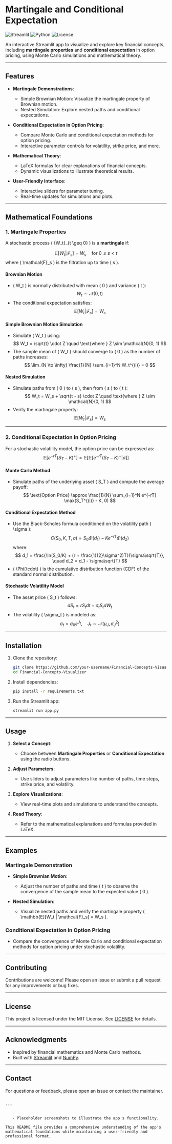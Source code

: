 
# Martingale and Conditional Expectation

![Streamlit](https://img.shields.io/badge/Streamlit-FF4B4B?style=for-the-badge&logo=Streamlit&logoColor=white)
![Python](https://img.shields.io/badge/Python-3.8%2B-blue?style=for-the-badge&logo=python)
![License](https://img.shields.io/badge/License-MIT-green?style=for-the-badge)

An interactive Streamlit app to visualize and explore key financial concepts, including **martingale properties** and **conditional expectation** in option pricing, using Monte Carlo simulations and mathematical theory.

---

## Features

- **Martingale Demonstrations**:
  - Simple Brownian Motion: Visualize the martingale property of Brownian motion.
  - Nested Simulation: Explore nested paths and conditional expectations.
  
- **Conditional Expectation in Option Pricing**:
  - Compare Monte Carlo and conditional expectation methods for option pricing.
  - Interactive parameter controls for volatility, strike price, and more.

- **Mathematical Theory**:
  - LaTeX formulas for clear explanations of financial concepts.
  - Dynamic visualizations to illustrate theoretical results.

- **User-Friendly Interface**:
  - Interactive sliders for parameter tuning.
  - Real-time updates for simulations and plots.

---

## Mathematical Foundations

### 1. Martingale Properties

A stochastic process \( \{W_t\}_{t \geq 0} \) is a **martingale** if:

$$
\mathbb{E}[W_t | \mathcal{F}_s] = W_s \quad \text{for } 0 \leq s < t
$$
where \( \mathcal{F}_s \) is the filtration up to time \( s \).

#### Brownian Motion
- \( W_t \) is normally distributed with mean \( 0 \) and variance \( t \):
  $$
  W_t \sim \mathcal{N}(0, t)
  $$
- The conditional expectation satisfies:
  $$
  \mathbb{E}[W_t | \mathcal{F}_s] = W_s
  $$

#### Simple Brownian Motion Simulation
- Simulate \( W_t \) using:
  $$
  W_t = \sqrt{t} \cdot Z \quad \text{where } Z \sim \mathcal{N}(0, 1)
  $$
- The sample mean of \( W_t \) should converge to \( 0 \) as the number of paths increases:
  $$
  \lim_{N \to \infty} \frac{1}{N} \sum_{i=1}^N W_t^{(i)} = 0
  $$

#### Nested Simulation
- Simulate paths from \( 0 \) to \( s \), then from \( s \) to \( t \):
  $$
  W_t = W_s + \sqrt{t - s} \cdot Z \quad \text{where } Z \sim \mathcal{N}(0, 1)
  $$
- Verify the martingale property:
  $$
  \mathbb{E}[W_t | \mathcal{F}_s] = W_s
  $$

---

### 2. Conditional Expectation in Option Pricing

For a stochastic volatility model, the option price can be expressed as:
$$
\mathbb{E}\left[e^{-rT}(S_T - K)^+\right] = \mathbb{E}\left[\mathbb{E}\left[e^{-rT}(S_T - K)^+ | \sigma\right]\right]
$$

#### Monte Carlo Method
- Simulate paths of the underlying asset \( S_T \) and compute the average payoff:
  $$
  \text{Option Price} \approx \frac{1}{N} \sum_{i=1}^N e^{-rT} \max(S_T^{(i)} - K, 0)
  $$

#### Conditional Expectation Method
- Use the Black-Scholes formula conditioned on the volatility path \( \sigma \):
  $$
  C(S_0, K, T, \sigma) = S_0 \Phi(d_1) - K e^{-rT} \Phi(d_2)
  $$
  where:
  $$
  d_1 = \frac{\ln(S_0/K) + (r + \frac{1}{2}\sigma^2)T}{\sigma\sqrt{T}}, \quad d_2 = d_1 - \sigma\sqrt{T}
  $$
- \( \Phi(\cdot) \) is the cumulative distribution function (CDF) of the standard normal distribution.

#### Stochastic Volatility Model
- The asset price \( S_t \) follows:
  $$
  dS_t = r S_t dt + \sigma_t S_t dW_t
  $$
- The volatility \( \sigma_t \) is modeled as:
  $$
  \sigma_t = \sigma_0 e^{J_t}, \quad J_t \sim \mathcal{N}(\mu_J, \sigma_J^2)
  $$

---

## Installation

1. Clone the repository:
   ```bash
   git clone https://github.com/your-username/Financial-Concepts-Visualizer.git
   cd Financial-Concepts-Visualizer
   ```

2. Install dependencies:
   ```bash
   pip install -r requirements.txt
   ```

3. Run the Streamlit app:
   ```bash
   streamlit run app.py
   ```

---

## Usage

1. **Select a Concept**:
   - Choose between **Martingale Properties** or **Conditional Expectation** using the radio buttons.

2. **Adjust Parameters**:
   - Use sliders to adjust parameters like number of paths, time steps, strike price, and volatility.

3. **Explore Visualizations**:
   - View real-time plots and simulations to understand the concepts.

4. **Read Theory**:
   - Refer to the mathematical explanations and formulas provided in LaTeX.

---

## Examples

### Martingale Demonstration
- **Simple Brownian Motion**:
  - Adjust the number of paths and time \( t \) to observe the convergence of the sample mean to the expected value \( 0 \).

- **Nested Simulation**:
  - Visualize nested paths and verify the martingale property \( \mathbb{E}[W_t | \mathcal{F}_s] = W_s \).

### Conditional Expectation in Option Pricing
- Compare the convergence of Monte Carlo and conditional expectation methods for option pricing under stochastic volatility.

---

## Contributing

Contributions are welcome! Please open an issue or submit a pull request for any improvements or bug fixes.

---

## License

This project is licensed under the MIT License. See [LICENSE](LICENSE) for details.

---

## Acknowledgments

- Inspired by financial mathematics and Monte Carlo methods.
- Built with [Streamlit](https://streamlit.io) and [NumPy](https://numpy.org).

---



## Contact

For questions or feedback, please open an issue or contact the maintainer.
```

---


   - Placeholder screenshots to illustrate the app's functionality.

This README file provides a comprehensive understanding of the app's mathematical foundations while maintaining a user-friendly and professional format.

